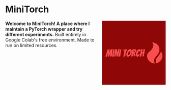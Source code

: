 # MiniTorch

<img style="float: right;" src="https://github.com/dpalbrecht/MiniTorch/blob/main/docs/_image/minitorch-logo.png"/>  

<strong>Welcome to MiniTorch! A place where I maintain a PyTorch wrapper and try different experiments.</strong>
Built entirely in Google Colab's free environment. Made to run on limited resources.